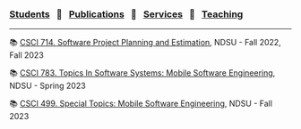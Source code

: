 
### [Students](stamlab.md) &nbsp;&nbsp;🌴&nbsp;&nbsp; [Publications](publications.md) &nbsp;&nbsp;🌴&nbsp;&nbsp; [Services](services.md) &nbsp;&nbsp;🌴&nbsp;&nbsp; [Teaching](teaching.md)
***

📚 <a href="https://catalog.ndsu.edu/course-catalog/descriptions/csci/" target="_blank">CSCI 714. Software Project Planning and Estimation</a>, NDSU - Fall 2022, Fall 2023

📚 <a href="teaching/syllabus/783spring23.pdf" target="_blank">CSCI 783. Topics In Software Systems: Mobile Software Engineering</a>, NDSU - Spring 2023

📚 <a href="teaching/syllabus/499fall23.pdf" target="_blank">CSCI 499. Special Topics: Mobile Software Engineering</a>, NDSU - Fall 2023